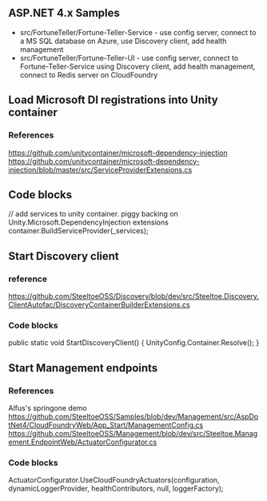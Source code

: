 ## ASP.NET 4.x Samples

* src/FortuneTeller/Fortune-Teller-Service - use config server, connect to a MS SQL database on Azure, use Discovery client, add health management
* src/FortuneTeller/Fortune-Teller-UI - use config server, connect to Fortune-Teller-Service using Discovery client, add health management, connect to Redis server on CloudFoundry



## Load Microsoft DI registrations into Unity container

### References
https://github.com/unitycontainer/microsoft-dependency-injection
https://github.com/unitycontainer/microsoft-dependency-injection/blob/master/src/ServiceProviderExtensions.cs

## Code blocks
// add services to unity container. piggy backing on Unity.Microsoft.DependencyInjection extensions
container.BuildServiceProvider(_services);


## Start Discovery client

### reference
https://github.com/SteeltoeOSS/Discovery/blob/dev/src/Steeltoe.Discovery.ClientAutofac/DiscoveryContainerBuilderExtensions.cs
    
### Code blocks
public static void StartDiscoveryClient()
{
    UnityConfig.Container.Resolve<IDiscoveryClient>();
}


## Start Management endpoints

### References
Alfus's springone demo
https://github.com/SteeltoeOSS/Samples/blob/dev/Management/src/AspDotNet4/CloudFoundryWeb/App_Start/ManagementConfig.cs
https://github.com/SteeltoeOSS/Management/blob/dev/src/Steeltoe.Management.EndpointWeb/ActuatorConfigurator.cs

### Code blocks
ActuatorConfigurator.UseCloudFoundryActuators(configuration, dynamicLoggerProvider,
                                                            healthContributors, null, loggerFactory);

